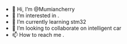 - 👋 Hi, I’m @Mumiancherry
- 👀 I’m interested in .
- 🌱 I’m currently learning stm32
- 💞️ I’m looking to collaborate on  intelligent car
- 📫 How to reach me .

<!---
Mumiancherry/Mumiancherry is a ✨ special ✨ repository because its `README.md` (this file) appears on your GitHub profile.
You can click the Preview link to take a look at your changes.
--->
